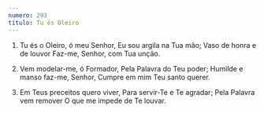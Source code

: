 ```yaml
---
numero: 293
titulo: Tu és Oleiro
---
```

1. Tu és o Oleiro, ó meu Senhor,
   Eu sou argila na Tua mão;
   Vaso de honra e de louvor
   Faz-me, Senhor, com Tua unção.

2. Vem modelar-me, ó Formador,
   Pela Palavra do Teu poder;
   Humilde e manso faz-me, Senhor,
   Cumpre em mim Teu santo querer.

3. Em Teus preceitos quero viver,
   Para servir-Te e Te agradar;
   Pela Palavra vem remover
   O que me impede de Te louvar.
